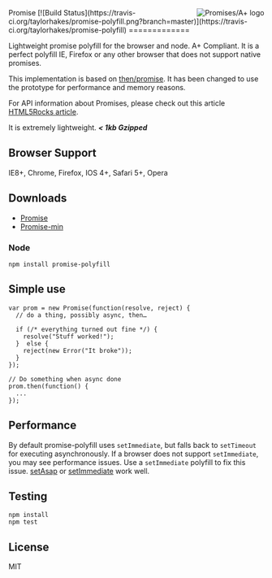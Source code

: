 <a href="http://promises-aplus.github.com/promises-spec">
    <img src="http://promises-aplus.github.com/promises-spec/assets/logo-small.png"
         align="right" alt="Promises/A+ logo" />
</a>
Promise [![Build Status](https://travis-ci.org/taylorhakes/promise-polyfill.png?branch=master)](https://travis-ci.org/taylorhakes/promise-polyfill)
=============

Lightweight promise polyfill for the browser and node. A+ Compliant. It is a perfect polyfill IE, Firefox or any other browser that does not support native promises.

This implementation is based on [then/promise](https://github.com/then/promise). It has been changed to use the prototype for performance and memory reasons.

For API information about Promises, please check out this article [HTML5Rocks article](http://www.html5rocks.com/en/tutorials/es6/promises/).

It is extremely lightweight. ***< 1kb Gzipped***

## Browser Support
IE8+, Chrome, Firefox, IOS 4+, Safari 5+, Opera

## Downloads

- [Promise](https://raw.github.com/taylorhakes/promise-polyfill/master/Promise.js)
- [Promise-min](https://raw.github.com/taylorhakes/promise-polyfill/master/Promise.min.js)

### Node
```
npm install promise-polyfill
```

## Simple use
```
var prom = new Promise(function(resolve, reject) {
  // do a thing, possibly async, then…

  if (/* everything turned out fine */) {
    resolve("Stuff worked!");
  }  else {
    reject(new Error("It broke"));
  }
});

// Do something when async done
prom.then(function() {
  ...
});
```
## Performance
By default promise-polyfill uses `setImmediate`, but falls back to `setTimeout` for executing asynchronously. If a browser does not support `setImmediate`, you may see performance issues.
Use a `setImmediate` polyfill to fix this issue. [setAsap](https://github.com/taylorhakes/setAsap) or [setImmediate](https://github.com/YuzuJS/setImmediate) work well.

## Testing
```
npm install
npm test
```

## License
MIT
